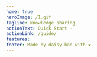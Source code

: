 ```yaml
---
home: true
heroImage: /1.gif
tagline: knowledge sharing
actionText: Quick Start →
actionLink: /guide/
features:
footer: Made by daisy.han with ❤️
---
```

